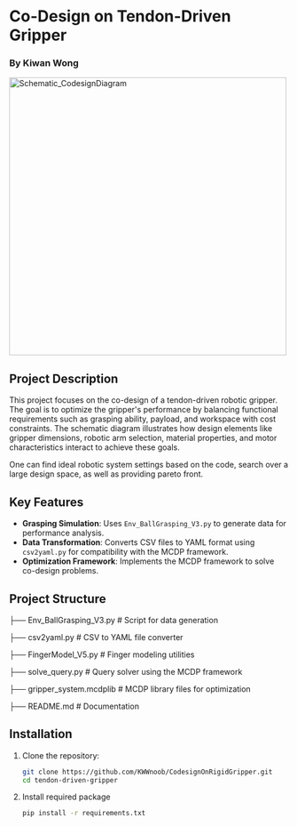# Co-Design on Tendon-Driven Gripper  
### By Kiwan Wong
<img src="https://github.com/user-attachments/assets/f7ca44de-d0ee-4b0b-92e2-b7a6d0e5de81" alt="Schematic_CodesignDiagram" width="500">

## Project Description
This project focuses on the co-design of a tendon-driven robotic gripper. The goal is to optimize the gripper's performance by balancing functional requirements such as grasping ability, payload, and workspace with cost constraints. The schematic diagram illustrates how design elements like gripper dimensions, robotic arm selection, material properties, and motor characteristics interact to achieve these goals.

One can find ideal robotic system settings based on the code, search over a large design space, as well as providing pareto front.

## Key Features
- **Grasping Simulation**: Uses `Env_BallGrasping_V3.py` to generate data for performance analysis.
- **Data Transformation**: Converts CSV files to YAML format using `csv2yaml.py` for compatibility with the MCDP framework.
- **Optimization Framework**: Implements the MCDP framework to solve co-design problems.

## Project Structure
├── Env_BallGrasping_V3.py     # Script for data generation

├── csv2yaml.py                # CSV to YAML file converter

├── FingerModel_V5.py          # Finger modeling utilities

├── solve_query.py             # Query solver using the MCDP framework

├── gripper_system.mcdplib     # MCDP library files for optimization

├── README.md                  # Documentation

## Installation
1. Clone the repository:
   ```bash
   git clone https://github.com/KWWnoob/CodesignOnRigidGripper.git
   cd tendon-driven-gripper
2. Install required package
   ```bash
   pip install -r requirements.txt
